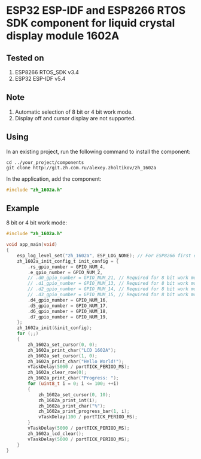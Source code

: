 # ESP32 ESP-IDF and ESP8266 RTOS SDK component for liquid crystal display module 1602A

## Tested on

1. ESP8266 RTOS_SDK v3.4
2. ESP32 ESP-IDF v5.4

## Note

1. Automatic selection of 8 bit or 4 bit work mode.
2. Display off and cursor display are not supported.

## Using

In an existing project, run the following command to install the component:

```text
cd ../your_project/components
git clone http://git.zh.com.ru/alexey.zholtikov/zh_1602a
```

In the application, add the component:

```c
#include "zh_1602a.h"
```

## Example

8 bit or 4 bit work mode:

```c
#include "zh_1602a.h"

void app_main(void)
{
    esp_log_level_set("zh_1602a", ESP_LOG_NONE); // For ESP8266 first enable "Component config -> Log output -> Enable log set level" via menuconfig.
    zh_1602a_init_config_t init_config = {
        .rs_gpio_number = GPIO_NUM_4,
        .e_gpio_number = GPIO_NUM_2,
        // .d0_gpio_number = GPIO_NUM_21, // Required for 8 bit work mode only.
        // .d1_gpio_number = GPIO_NUM_13, // Required for 8 bit work mode only.
        // .d2_gpio_number = GPIO_NUM_14, // Required for 8 bit work mode only.
        // .d3_gpio_number = GPIO_NUM_15, // Required for 8 bit work mode only.
        .d4_gpio_number = GPIO_NUM_16,
        .d5_gpio_number = GPIO_NUM_17,
        .d6_gpio_number = GPIO_NUM_18,
        .d7_gpio_number = GPIO_NUM_19,
    };
    zh_1602a_init(&init_config);
    for (;;)
    {
        zh_1602a_set_cursor(0, 0);
        zh_1602a_print_char("LCD 1602A");
        zh_1602a_set_cursor(1, 0);
        zh_1602a_print_char("Hello World!");
        vTaskDelay(5000 / portTICK_PERIOD_MS);
        zh_1602a_clear_row(0);
        zh_1602a_print_char("Progress: ");
        for (uint8_t i = 0; i <= 100; ++i)
        {
            zh_1602a_set_cursor(0, 10);
            zh_1602a_print_int(i);
            zh_1602a_print_char("%");
            zh_1602a_print_progress_bar(1, i);
            vTaskDelay(100 / portTICK_PERIOD_MS);
        }
        vTaskDelay(5000 / portTICK_PERIOD_MS);
        zh_1602a_lcd_clear();
        vTaskDelay(5000 / portTICK_PERIOD_MS);
    }
}
```

